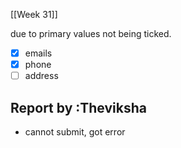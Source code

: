  [[Week 31]]

due to primary values not being ticked.
- [x] emails
- [x] phone
- [ ] address

## Report by :Theviksha 
- cannot submit, got error

